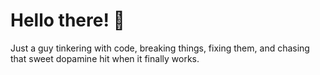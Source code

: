 # Hello there! 👋

Just a guy tinkering with code, breaking things, fixing them, and chasing that sweet dopamine hit when it finally works.

